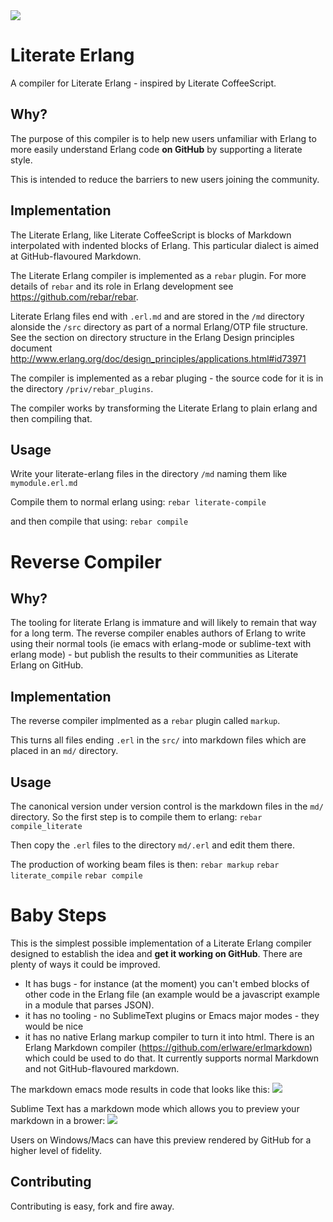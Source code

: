 <img src='https://raw.github.com/hypernumbers/literate-erlang/master/priv/images/literate-erlang.png' />

Literate Erlang
===============

A compiler for Literate Erlang - inspired by Literate CoffeeScript.

Why?
----

The purpose of this compiler is to help new users unfamiliar with Erlang to more easily understand Erlang code **on GitHub** by supporting a literate style.

This is intended to reduce the barriers to new users joining the community.

Implementation
--------------

The Literate Erlang, like Literate CoffeeScript is blocks of Markdown interpolated with indented blocks of Erlang. This particular dialect is aimed at GitHub-flavoured Markdown.

The Literate Erlang compiler is implemented as a ``rebar`` plugin. For more details of ``rebar`` and its role in Erlang development see https://github.com/rebar/rebar.

Literate Erlang files end with ``.erl.md`` and are stored in the ``/md`` directory alonside the ``/src`` directory  as part of a normal Erlang/OTP file structure. See the section on directory structure in the Erlang Design principles document http://www.erlang.org/doc/design_principles/applications.html#id73971

The compiler is implemented as a rebar pluging - the source code for it is in the directory ``/priv/rebar_plugins``.

The compiler works by transforming the Literate Erlang to plain erlang and then compiling that.

Usage
-----

Write your literate-erlang files in the directory ``/md`` naming them like ``mymodule.erl.md``

Compile them to normal erlang using:
``rebar literate-compile``

and then compile that using:
``rebar compile``

Reverse Compiler
================

Why?
---

The tooling for literate Erlang is immature and will likely to remain that way for a long term. The reverse compiler enables authors of Erlang to write using their normal tools (ie emacs with erlang-mode or sublime-text with erlang mode) - but publish the results to their communities as Literate Erlang on GitHub.

Implementation
--------------

The reverse compiler implmented as a ``rebar`` plugin called ``markup``.

This turns all files ending ``.erl`` in the ``src/`` into markdown files which are placed in an `md/` directory.

Usage
-----

The canonical version under version control is the markdown files in the ``md/`` directory. So the first step is to compile them to erlang:
``rebar compile_literate``

Then copy the ``.erl`` files to the directory ``md/.erl`` and edit them there.

The production of working beam files is then:
``rebar markup``
``rebar literate_compile``
``rebar compile``

Baby Steps
==========

This is the simplest possible implementation of a Literate Erlang compiler designed to establish the idea and **get it working on GitHub**. There are plenty of ways it could be improved.

* It has bugs - for instance (at the moment) you can't embed blocks of other code in the Erlang file (an example would be a javascript example in a module that parses JSON).
* it has no tooling - no SublimeText plugins or Emacs major modes - they would be nice
* it has no native Erlang markup compiler to turn it into html. There is an Erlang Markdown compiler (https://github.com/erlware/erlmarkdown) which could be used to do that. It currently supports normal Markdown and not GitHub-flavoured markdown.

The markdown emacs mode results in code that looks like this:
<img src='https://raw.github.com/hypernumbers/literate-erlang/master/priv/images/emacs-tooling-literate-erlang.png' />

Sublime Text has a markdown mode which allows you to preview your markdown in a brower:
<img src='https://raw.github.com/hypernumbers/literate-erlang/master/priv/images/sublime-text-3-python-preview.png' />

Users on Windows/Macs can have this preview rendered by GitHub for a higher level of fidelity.

Contributing
------------

Contributing is easy, fork and fire away.
